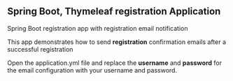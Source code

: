 ## Spring Boot, Thymeleaf registration Application
Spring Boot registration app with registration email notification

This app demonstrates how to send __registration__ confirmation emails 
after a successful registration

Open the application.yml file and replace the __username__ and __password__ for the email configuration with your username and password.
